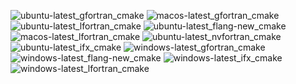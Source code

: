  ![ubuntu-latest_gfortran_cmake](https://img.shields.io/badge/ubuntu--latest_gfortran_cmake-failing-red) ![macos-latest_gfortran_cmake](https://img.shields.io/badge/macos--latest_gfortran_cmake-failing-red) ![ubuntu-latest_lfortran_cmake](https://img.shields.io/badge/ubuntu--latest_lfortran_cmake-failing-red) ![ubuntu-latest_flang-new_cmake](https://img.shields.io/badge/ubuntu--latest_flang--new_cmake-failing-red) ![macos-latest_lfortran_cmake](https://img.shields.io/badge/macos--latest_lfortran_cmake-failing-red) ![ubuntu-latest_nvfortran_cmake](https://img.shields.io/badge/ubuntu--latest_nvfortran_cmake-failing-red) ![ubuntu-latest_ifx_cmake](https://img.shields.io/badge/ubuntu--latest_ifx_cmake-failing-red) ![windows-latest_gfortran_cmake](https://img.shields.io/badge/windows--latest_gfortran_cmake-failing-red) ![windows-latest_flang-new_cmake](https://img.shields.io/badge/windows--latest_flang--new_cmake-failing-red) ![windows-latest_ifx_cmake](https://img.shields.io/badge/windows--latest_ifx_cmake-failing-red) ![windows-latest_lfortran_cmake](https://img.shields.io/badge/windows--latest_lfortran_cmake-failing-red)

